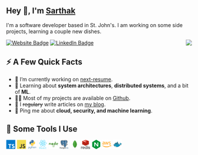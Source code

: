 <h2>Hey 👋, I'm <a href="https://sarthak.page">Sarthak</a></h2>
<p>I'm a software developer based in St. John's. I am working on some side projects, learning a couple new dishes.</p>
<p><a href="https://sarthak.page"><img src="https://img.shields.io/badge/-sarthak.page-4E69C8?style=flat-square&amp;labelColor=4E69C8&amp;logo=Firefox&amp;link=https://sarthak.page" alt="Website Badge"></a>
 <a href="https://www.linkedin.com/in/sarthakgandhi1/"><img src="https://custom-icon-badges.demolab.com/badge/sarthakgandhi1-0A66C2?logo=linkedin-white&logoColor=fff&link=https://www.linkedin.com/in/sarthakgandhi1/" alt="LinkedIn Badge"></a>
<img align="right" src="https://media1.giphy.com/media/13HgwGsXF0aiGY/giphy.gif" />
</p>
<h2>⚡️ A Few Quick Facts</h2>
<ul>
<li>🔭 I’m currently working on <a href="https://nextresume.app">next-resume</a>.</li>
<li>🧐 Learning about <strong>system architectures</strong>, <strong>distributed systems</strong>, and a bit of <strong>ML</strong>.</li>
<li>👨‍💻 Most of my projects are available on <a href="https://github.com/sgandhi15">Github</a>.</li>
<li>📝 I <del>regulary</del> write articles on <a href="https://sarthak.page">my blog</a>.</li>
<li>💬 Ping me about <strong>cloud, security, and machine learning</strong>.</li>
</ul>

<h2>🚀 Some Tools I Use</h2>
<p align="left">
<img src="https://raw.githubusercontent.com/devicons/devicon/master/icons/typescript/typescript-original.svg" alt="typescript" width="25" height="25" />
<img src="https://raw.githubusercontent.com/devicons/devicon/master/icons/javascript/javascript-original.svg" alt="javascript" width="25" height="25" />
<img src="https://raw.githubusercontent.com/devicons/devicon/master/icons/python/python-original-wordmark.svg" alt="python" width="25" height="25" />
<img src="https://raw.githubusercontent.com/devicons/devicon/master/icons/react/react-original-wordmark.svg" alt="react" width="25" height="25" />
<img src="https://raw.githubusercontent.com/devicons/devicon/master/icons/nodejs/nodejs-plain-wordmark.svg" alt="nodejs" width="25" height="25" />
<img src="https://raw.githubusercontent.com/devicons/devicon/master/icons/postgresql/postgresql-original-wordmark.svg" alt="postgresql" width="25" height="25" />
<img src="https://raw.githubusercontent.com/devicons/devicon/master/icons/mongodb/mongodb-original.svg" alt="mongodb" width="25" height="25" />
<img src="https://raw.githubusercontent.com/devicons/devicon/master/icons/redis/redis-original-wordmark.svg" alt="redis" width="25" height="25" />
<img src="https://raw.githubusercontent.com/devicons/devicon/master/icons/nginx/nginx-original.svg" alt="nginx" width="25" height="25" />
<img src="https://raw.githubusercontent.com/devicons/devicon/master/icons/amazonwebservices/amazonwebservices-plain-wordmark.svg" alt="aws" width="25" height="25" />
<img src="https://raw.githubusercontent.com/devicons/devicon/master/icons/docker/docker-original.svg" alt="Docker" width="25" height="25" />
</p>
